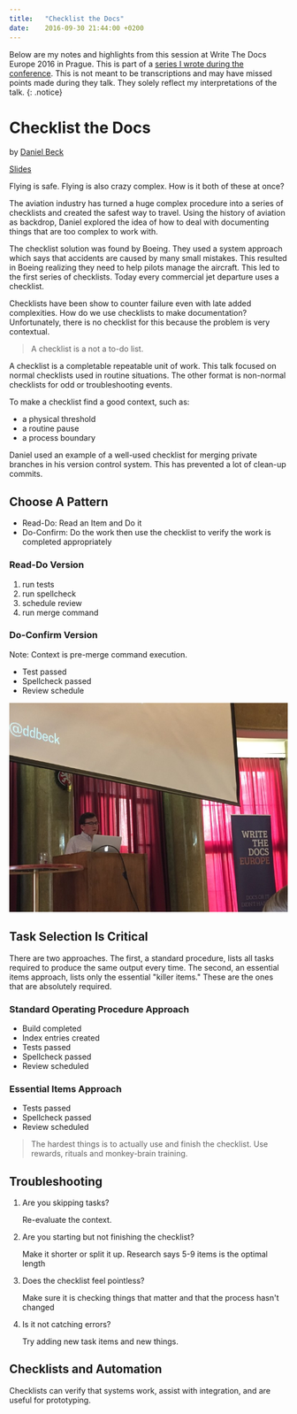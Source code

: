 ```yaml
---
title:   "Checklist the Docs"
date:    2016-09-30 21:44:00 +0200
---
```


Below are my notes and highlights from this session at Write The Docs
Europe 2016 in Prague.  This is part of a [series I wrote during the
conference](/technology/2016/09/20/wtd.html).  This is not meant to be
transcriptions and may have missed points made during they talk.
They solely reflect my interpretations of the talk.
{: .notice}

# Checklist the Docs

by [Daniel Beck](https://twitter.com/ddbeck)

[Slides](http://ddbeck.com/wtdeu2016)

Flying is safe. Flying is also crazy complex.  How is it both of these
at once?

The aviation industry has turned a huge complex procedure into a series
of checklists and created the safest way to travel.  Using the history
of aviation as backdrop, Daniel explored the idea of how to deal with
documenting things that are too complex to work with.

The checklist solution was found by Boeing.  They used a system
approach which says that accidents are caused by many small mistakes.
This resulted in Boeing realizing they need to help pilots manage
the aircraft.  This led to the first series of checklists.  Today every
commercial jet departure uses a checklist.

Checklists have been show to counter failure even with late added
complexities.  How do we use checklists to make documentation?
Unfortunately, there is no checklist for this because the problem is
very contextual.

> A checklist is a not a to-do list.

A checklist is a completable repeatable unit of work.  This talk focused
on normal checklists used in routine situations.  The other format is
non-normal checklists for odd or troubleshooting events.

To make a checklist find a good context, such as:

* a physical threshold
* a routine pause
* a process boundary

Daniel used an example of a well-used checklist for merging private
branches in his version control system.  This has prevented a lot of
clean-up commits.

## Choose A Pattern

* Read-Do: Read an Item and Do it
* Do-Confirm: Do the work then use the checklist to verify the work is
   completed appropriately

### Read-Do Version

1. run tests
2. run spellcheck
3. schedule review
4. run merge command

### Do-Confirm Version

Note: Context is pre-merge command execution.

* Test passed
* Spellcheck passed
* Review schedule

![](/img/2016/WTD/Daniel.jpg)

## Task Selection Is Critical

There are two approaches.  The first, a standard procedure, lists all
tasks required to produce the same output every time.  The second, an
essential items approach, lists only the essential "killer items." These
are the ones that are absolutely required.

### Standard Operating Procedure Approach

* Build completed
* Index entries created
* Tests passed
* Spellcheck passed
* Review scheduled

### Essential Items Approach

* Tests passed 
* Spellcheck passed
* Review scheduled

> The hardest things is to actually use and finish the checklist.
Use rewards, rituals and monkey-brain training.

## Troubleshooting

1. Are you skipping tasks?

    Re-evaluate the context.

1. Are you starting but not finishing the checklist?

    Make it shorter or split it up.  Research says 5-9 items is the
    optimal length

1. Does the checklist feel pointless?

    Make sure it is checking things that matter and that the process
    hasn't changed

1. Is it not catching errors?

    Try adding new task items and new things.

## Checklists and Automation

Checklists can verify that systems work, assist with integration, and
are useful for prototyping.

